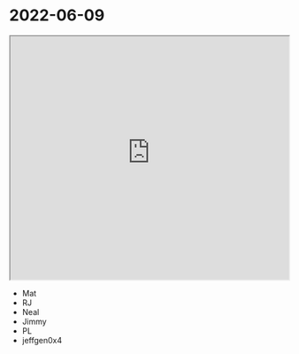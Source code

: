 # 2022-06-09

<iframe src="https://photos.hackingthursday.org/2022/2022-06-09" width="100%" height="440px"></iframe>

- Mat
- RJ
- Neal
- Jimmy
- PL
- jeffgen0x4
